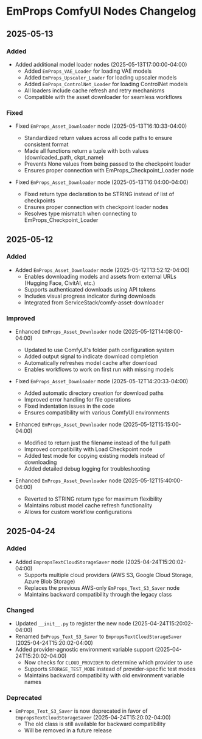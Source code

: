 # EmProps ComfyUI Nodes Changelog

## 2025-05-13

### Added
- Added additional model loader nodes (2025-05-13T17:00:00-04:00)
  - Added `EmProps_VAE_Loader` for loading VAE models
  - Added `EmProps_Upscaler_Loader` for loading upscaler models
  - Added `EmProps_ControlNet_Loader` for loading ControlNet models
  - All loaders include cache refresh and retry mechanisms
  - Compatible with the asset downloader for seamless workflows

### Fixed
- Fixed `EmProps_Asset_Downloader` node (2025-05-13T16:10:33-04:00)
  - Standardized return values across all code paths to ensure consistent format
  - Made all functions return a tuple with both values (downloaded_path, ckpt_name)
  - Prevents None values from being passed to the checkpoint loader
  - Ensures proper connection with EmProps_Checkpoint_Loader node

- Fixed `EmProps_Asset_Downloader` node (2025-05-13T16:04:00-04:00)
  - Fixed return type declaration to be STRING instead of list of checkpoints
  - Ensures proper connection with checkpoint loader nodes
  - Resolves type mismatch when connecting to EmProps_Checkpoint_Loader

## 2025-05-12

### Added
- Added `EmProps_Asset_Downloader` node (2025-05-12T13:52:12-04:00)
  - Enables downloading models and assets from external URLs (Hugging Face, CivitAI, etc.)
  - Supports authenticated downloads using API tokens
  - Includes visual progress indicator during downloads
  - Integrated from ServiceStack/comfy-asset-downloader

### Improved
- Enhanced `EmProps_Asset_Downloader` node (2025-05-12T14:08:00-04:00)
  - Updated to use ComfyUI's folder path configuration system
  - Added output signal to indicate download completion
  - Automatically refreshes model cache after download
  - Enables workflows to work on first run with missing models
  
- Fixed `EmProps_Asset_Downloader` node (2025-05-12T14:20:33-04:00)
  - Added automatic directory creation for download paths
  - Improved error handling for file operations
  - Fixed indentation issues in the code
  - Ensures compatibility with various ComfyUI environments
  
- Enhanced `EmProps_Asset_Downloader` node (2025-05-12T15:15:00-04:00)
  - Modified to return just the filename instead of the full path
  - Improved compatibility with Load Checkpoint node
  - Added test mode for copying existing models instead of downloading
  - Added detailed debug logging for troubleshooting
  
- Enhanced `EmProps_Asset_Downloader` node (2025-05-12T15:40:00-04:00)
  - Reverted to STRING return type for maximum flexibility
  - Maintains robust model cache refresh functionality
  - Allows for custom workflow configurations

## 2025-04-24

### Added
- Added `EmpropsTextCloudStorageSaver` node (2025-04-24T15:20:02-04:00)
  - Supports multiple cloud providers (AWS S3, Google Cloud Storage, Azure Blob Storage)
  - Replaces the previous AWS-only `EmProps_Text_S3_Saver` node
  - Maintains backward compatibility through the legacy class

### Changed
- Updated `__init__.py` to register the new node (2025-04-24T15:20:02-04:00)
- Renamed `EmProps_Text_S3_Saver` to `EmpropsTextCloudStorageSaver` (2025-04-24T15:20:02-04:00)
- Added provider-agnostic environment variable support (2025-04-24T15:20:02-04:00)
  - Now checks for `CLOUD_PROVIDER` to determine which provider to use
  - Supports `STORAGE_TEST_MODE` instead of provider-specific test modes
  - Maintains backward compatibility with old environment variable names

### Deprecated
- `EmProps_Text_S3_Saver` is now deprecated in favor of `EmpropsTextCloudStorageSaver` (2025-04-24T15:20:02-04:00)
  - The old class is still available for backward compatibility
  - Will be removed in a future release
